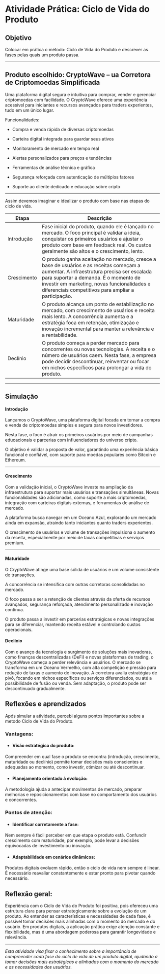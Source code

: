 # Atividade Prática: Ciclo de Vida do Produto

## Objetivo  
Colocar em prática o método: Ciclo de Vida do Produto e descrever as fases pelas quais um produto passa.

---

## Produto escolhido: CryptoWave – ua Corretora de Criptomoedas Simplificada

Uma plataforma digital segura e intuitiva para comprar, vender e gerenciar criptomoedas com facilidade. 
O CryptoWave oferece uma experiência acessível para iniciantes e recursos avançados para traders experientes, tudo em um único lugar.

Funcionalidades:

* Compra e venda rápida de diversas criptomoedas

* Carteira digital integrada para guardar seus ativos

* Monitoramento de mercado em tempo real

* Alertas personalizados para preços e tendências

* Ferramentas de análise técnica e gráfica

* Segurança reforçada com autenticação de múltiplos fatores

* Suporte ao cliente dedicado e educação sobre cripto


---

Assim devemos imaginar e idealizar o produto com base nas etapas do ciclo de vida.

| Etapa | Descrição |                                                                                                                                                                                                                                                                       
|---|---|
| Introdução | Fase inicial do produto, quando ele é lançado no mercado. O foco principal é validar a ideia, conquistar os primeiros usuários e ajustar o produto com base em feedback real. Os custos geralmente são altos e o crescimento, lento.|
| Crescimento | O produto ganha aceitação no mercado, cresce a base de usuários e as receitas começam a aumentar. A infraestrutura precisa ser escalada para suportar a demanda. É o momento de investir em marketing, novas funcionalidades e diferenciais competitivos para ampliar a participação.|
| Maturidade | O produto alcança um ponto de estabilização no mercado, com crescimento de usuários e receita mais lento. A concorrência aumenta e a estratégia foca em retenção, otimização e inovação incremental para manter a relevância e a rentabilidade.|
| Declínio | O produto começa a perder mercado para concorrentes ou novas tecnologias. A receita e o número de usuários caem. Nesta fase, a empresa pode decidir descontinuar, reinventar ou focar em nichos específicos para prolongar a vida do produto.|

  ---
 ## Simulação
#### Introdução
Lançamos o CryptoWave, uma plataforma digital focada em tornar a compra e venda de criptomoedas simples e segura para novos investidores.

Nesta fase, o foco é atrair os primeiros usuários por meio de campanhas educacionais e parcerias com influenciadores do universo cripto.

O objetivo é validar a proposta de valor, garantindo uma experiência básica funcional e confiável, com suporte para moedas populares como Bitcoin e Ethereum.
 
 ---
#### Crescimento
Com a validação inicial, o CryptoWave investe na ampliação da infraestrutura para suportar mais usuários e transações simultâneas. Novas funcionalidades são adicionadas, como suporte a mais criptomoedas, integração com carteiras digitais externas, e ferramentas de análise de mercado. 

A plataforma busca navegar em um Oceano Azul, explorando um mercado ainda em expansão, atraindo tanto iniciantes quanto traders experientes. 

O crescimento de usuários e volume de transações impulsiona o aumento da receita, especialmente por meio de taxas competitivas e serviços premium.

---
#### Maturidade
  
O CryptoWave atinge uma base sólida de usuários e um volume consistente de transações.

A concorrência se intensifica com outras corretoras consolidadas no mercado.

O foco passa a ser a retenção de clientes através da oferta de recursos avançados, segurança reforçada, atendimento personalizado e inovação contínua. 

O produto passa a investir em parcerias estratégicas e novas integrações para se diferenciar, mantendo receita estável e controlando custos operacionais.

#### Declínio
  
Com o avanço da tecnologia e surgimento de soluções mais inovadoras, como finanças descentralizadas (DeFi) e novas plataformas de trading, o CryptoWave começa a perder relevância e usuários.
O mercado se transforma em um Oceano Vermelho, com alta competição e pressão para redução de taxas e aumento de inovação.
A corretora avalia estratégias de pivô, focando em nichos específicos ou serviços diferenciados, ou até a possibilidade de fusão ou venda. Sem adaptação, o produto pode ser descontinuado gradualmente.

## Reflexões e aprendizados  
Após simular a atividade, percebi alguns pontos importantes sobre a metodo Ciclo de Vida do Produto.

### Vantagens:

* #### Visão estratégica do produto:
Compreender em qual fase o produto se encontra (introdução, crescimento, maturidade ou declínio) permite tomar decisões mais conscientes e adequadas ao momento, como investir, otimizar ou até descontinuar.

* #### Planejamento orientado à evolução:
A metodologia ajuda a antecipar movimentos de mercado, preparar melhorias e reposicionamentos com base no comportamento dos usuários e concorrentes.

### Pontos de atenção:

* #### Identificar corretamente a fase:
Nem sempre é fácil perceber em que etapa o produto está. Confundir crescimento com maturidade, por exemplo, pode levar a decisões equivocadas de investimento ou inovação.

* #### Adaptabilidade em cenários dinâmicos:
Produtos digitais evoluem rápido, então o ciclo de vida nem sempre é linear. É necessário reavaliar constantemente e estar pronto para pivotar quando necessário.


Reflexão geral:
---

Experiência com o Ciclo de Vida do Produto foi positiva, pois ofereceu uma estrutura clara para pensar estrategicamente sobre a evolução de um produto. Ao entender as características e necessidades de cada fase, é possível tomar decisões mais alinhadas com o momento do mercado e do usuário. Em produtos digitais, a aplicação prática exige atenção constante e flexibilidade, mas é uma abordagem poderosa para garantir longevidade e relevância.

---

*Esta atividade visa fixar o conhecimento sobre a importância de compreender cada fase do ciclo de vida de um produto digital, ajudando a tomar decisões mais estratégicas e alinhadas com o momento do mercado e as necessidades dos usuários.*
